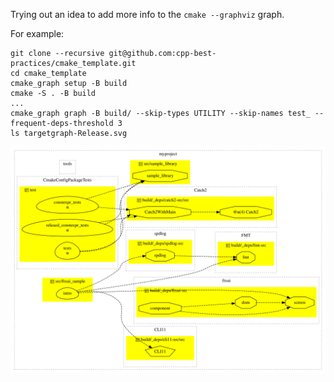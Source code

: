 Trying out an idea to add more info to the `cmake --graphviz` graph.

For example:
```
git clone --recursive git@github.com:cpp-best-practices/cmake_template.git
cd cmake_template
cmake_graph setup -B build
cmake -S . -B build
...
cmake_graph graph -B build/ --skip-types UTILITY --skip-names test_ --frequent-deps-threshold 3
ls targetgraph-Release.svg
```

![Targets of cmake_template](./examples/targetgraph-Release_cmake_template.svg)